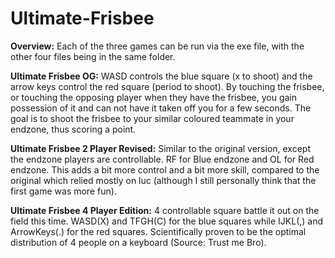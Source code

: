 # Ultimate-Frisbee
**Overview:**
Each of the three games can be run via the exe file, with the other four files being in the same folder.

**Ultimate Frisbee OG:**
WASD controls the blue square (x to shoot) and the arrow keys control the red square (period to shoot). By touching the frisbee, or touching the opposing player when they have the frisbee, you gain possession of it and can not have it taken off you for a few seconds. The goal is to shoot the frisbee to your similar coloured teammate in your endzone, thus scoring a point.

**Ultimate Frisbee 2 Player Revised:**
Similar to the original version, except the endzone players are controllable. RF for Blue endzone and OL for Red endzone. This adds a bit more control and a bit more skill, compared to the original which relied mostly on luc (although I still personally think that the first game was more fun).

**Ultimate Frisbee 4 Player Edition:**
4 controllable square battle it out on the field this time. WASD(X) and TFGH(C) for the blue squares while IJKL(,) and ArrowKeys(.) for the red squares. Scientifically proven to be the optimal distribution of 4 people on a keyboard (Source: Trust me Bro).
